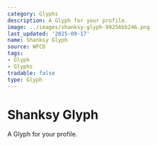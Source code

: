 ```yaml
---
category: Glyphs
description: A Glyph for your profile.
image: ../images/shanksy-glyph-99256bb246.png
last_updated: '2025-09-17'
name: Shanksy Glyph
source: WFCD
tags:
- Glyph
- Glyphs
tradable: false
type: Glyph
---
```


# Shanksy Glyph

A Glyph for your profile.

